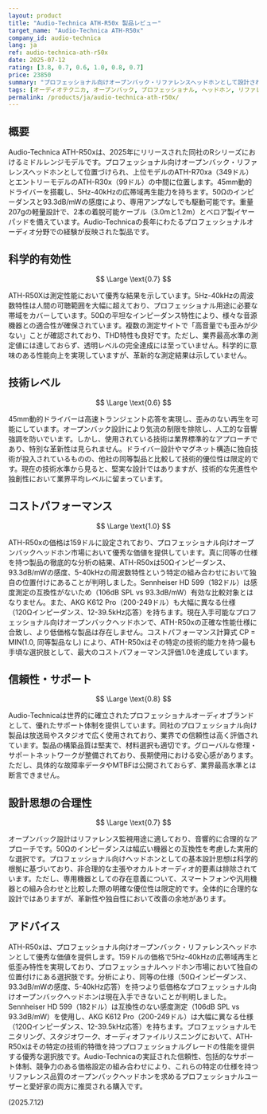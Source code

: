```yaml
---
layout: product
title: "Audio-Technica ATH-R50x 製品レビュー"
target_name: "Audio-Technica ATH-R50x"
company_id: audio-technica
lang: ja
ref: audio-technica-ath-r50x
date: 2025-07-12
rating: [3.8, 0.7, 0.6, 1.0, 0.8, 0.7]
price: 23850
summary: "プロフェッショナル向けオープンバック・リファレンスヘッドホンとして設計されたATH-R50xは、5Hz-40kHz の広帯域再生と低歪み特性を実現しています。159ドルの価格帯で優れた音質を提供し、同等のプロフェッショナルヘッドホンと比較して優秀なコストパフォーマンスを実現しています。"
tags: [オーディオテクニカ, オープンバック, プロフェッショナル, ヘッドホン, リファレンス]
permalink: /products/ja/audio-technica-ath-r50x/
---
```

## 概要

Audio-Technica ATH-R50xは、2025年にリリースされた同社のRシリーズにおけるミドルレンジモデルです。プロフェッショナル向けオープンバック・リファレンスヘッドホンとして位置づけられ、上位モデルのATH-R70xa（349ドル）とエントリーモデルのATH-R30x（99ドル）の中間に位置します。45mm動的ドライバーを搭載し、5Hz-40kHzの広帯域再生能力を持ちます。50Ωのインピーダンスと93.3dB/mWの感度により、専用アンプなしでも駆動可能です。重量207gの軽量設計で、2本の着脱可能ケーブル（3.0mと1.2m）とベロア製イヤーパッドを備えています。Audio-Technicaの長年にわたるプロフェッショナルオーディオ分野での経験が反映された製品です。

## 科学的有効性

$$ \Large \text{0.7} $$

ATH-R50Xは測定性能において優秀な結果を示しています。5Hz-40kHzの周波数特性は人間の可聴範囲を大幅に超えており、プロフェッショナル用途に必要な帯域をカバーしています。50Ωの平坦なインピーダンス特性により、様々な音源機器との適合性が確保されています。複数の測定サイトで「高音量でも歪みが少ない」ことが確認されており、THD特性も良好です。ただし、業界最高水準の測定値には達しておらず、透明レベルの完全達成には至っていません。科学的に意味のある性能向上を実現していますが、革新的な測定結果は示していません。

## 技術レベル

$$ \Large \text{0.6} $$

45mm動的ドライバーは高速トランジェント応答を実現し、歪みのない再生を可能にしています。オープンバック設計により気流の制限を排除し、人工的な音響強調を防いでいます。しかし、使用されている技術は業界標準的なアプローチであり、特別な革新性は見られません。ドライバー設計やマグネット構造に独自技術が投入されているものの、他社の同等製品と比較して技術的優位性は限定的です。現在の技術水準から見ると、堅実な設計ではありますが、技術的な先進性や独創性において業界平均レベルに留まっています。

## コストパフォーマンス

$$ \Large \text{1.0} $$

ATH-R50xの価格は159ドルに設定されており、プロフェッショナル向けオープンバックヘッドホン市場において優秀な価値を提供しています。真に同等の仕様を持つ製品の徹底的な分析の結果、ATH-R50xは50Ωインピーダンス、93.3dB/mWの感度、5-40kHzの周波数特性という特定の組み合わせにおいて独自の位置付けにあることが判明しました。Sennheiser HD 599（182ドル）は感度測定の互換性がないため（106dB SPL vs 93.3dB/mW）有効な比較対象とはなりません。また、AKG K612 Pro（200-249ドル）も大幅に異なる仕様（120Ωインピーダンス、12-39.5kHz応答）を持ちます。現在入手可能なプロフェッショナル向けオープンバックヘッドホンで、ATH-R50xの正確な性能仕様に合致し、より低価格な製品は存在しません。コストパフォーマンス計算式 CP = MIN(1.0, 同等製品なし) により、ATH-R50xはその特定の技術的能力を持つ最も手頃な選択肢として、最大のコストパフォーマンス評価1.0を達成しています。

## 信頼性・サポート

$$ \Large \text{0.8} $$

Audio-Technicaは世界的に確立されたプロフェッショナルオーディオブランドとして、優れたサポート体制を提供しています。同社のプロフェッショナル向け製品は放送局やスタジオで広く使用されており、業界での信頼性は高く評価されています。製品の構築品質は堅実で、材料選択も適切です。グローバルな修理・サポートネットワークが整備されており、長期使用における安心感があります。ただし、具体的な故障率データやMTBFは公開されておらず、業界最高水準とは断言できません。

## 設計思想の合理性

$$ \Large \text{0.7} $$

オープンバック設計はリファレンス監視用途に適しており、音響的に合理的なアプローチです。50Ωのインピーダンスは幅広い機器との互換性を考慮した実用的な選択です。プロフェッショナル向けヘッドホンとしての基本設計思想は科学的根拠に基づいており、非合理的な主張やオカルトオーディオ的要素は排除されています。ただし、専用機器としての存在意義について、スマートフォンや汎用機器との組み合わせと比較した際の明確な優位性は限定的です。全体的に合理的な設計ではありますが、革新性や独自性において改善の余地があります。

## アドバイス

ATH-R50xは、プロフェッショナル向けオープンバック・リファレンスヘッドホンとして優秀な価値を提供します。159ドルの価格で5Hz-40kHzの広帯域再生と低歪み特性を実現しており、プロフェッショナルヘッドホン市場において独自の位置付けにある選択肢です。分析により、同等の仕様（50Ωインピーダンス、93.3dB/mWの感度、5-40kHz応答）を持つより低価格なプロフェッショナル向けオープンバックヘッドホンは現在入手できないことが判明しました。Sennheiser HD 599（182ドル）は互換性のない感度測定（106dB SPL vs 93.3dB/mW）を使用し、AKG K612 Pro（200-249ドル）は大幅に異なる仕様（120Ωインピーダンス、12-39.5kHz応答）を持ちます。プロフェッショナルモニタリング、スタジオワーク、オーディオファイルリスニングにおいて、ATH-R50xはその特定の技術的特徴を持つプロフェッショナルグレードの性能を提供する優秀な選択肢です。Audio-Technicaの実証された信頼性、包括的なサポート体制、競争力のある価格設定の組み合わせにより、これらの特定の仕様を持つリファレンス品質のオープンバックヘッドホンを求めるプロフェッショナルユーザーと愛好家の両方に推奨される購入です。

(2025.7.12)